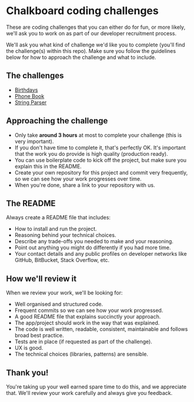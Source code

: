 # Chalkboard coding challenges

These are coding challenges that you can either do for fun, or more likely, we'll ask you to work on as part of our developer recruitment process.

We'll ask you what kind of challenge we'd like you to complete (you'll find the challenge(s) within this repo). Make sure you follow the guidelines below for how to approach the challenge and what to include.

## The challenges

- [Birthdays](birthdays.md)
- [Phone Book](phone-book.md)
- [String Parser](string-parser.md)

## Approaching the challenge

- Only take **around 3 hours** at most to complete your challenge (this is very important).
- If you don't have time to complete it, that's perfectly OK. It's important that the work you do provide is high quality (production ready).
- You can use boilerplate code to kick off the project, but make sure you explain this in the README.
- Create your own repository for this project and commit very frequently, so we can see how your work progresses over time.
- When you're done, share a link to your repository with us.

## The README

Always create a README file that includes:

- How to install and run the project.
- Reasoning behind your technical choices.
- Describe any trade-offs you needed to make and your reasoning.
- Point out anything you might do differently if you had more time.
- Your contact details and any public profiles on developer networks like GitHub, BitBucket, Stack Overflow, etc.

## How we'll review it

When we review your work, we'll be looking for:

- Well organised and structured code.
- Frequent commits so we can see how your work progressed. 
- A good README file that explains succinctly your approach.
- The app/project should work in the way that was explained.
- The code is well written, readable, consistent, maintainable and follows broad best practice.
- Tests are in place (if requested as part of the challenge).
- UX is good.
- The technical choices (libraries, patterns) are sensible.

## Thank you!

You're taking up your well earned spare time to do this, and we appreciate that. We'll review your work carefully and always give you feedback.